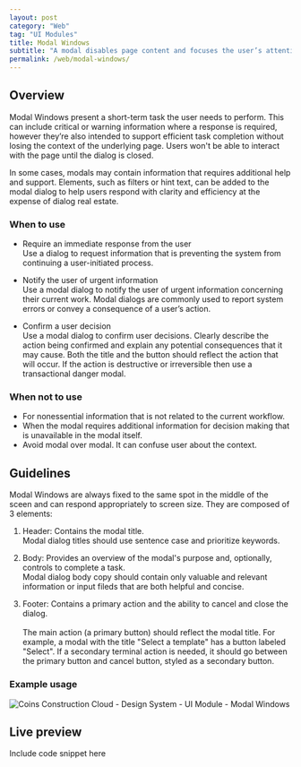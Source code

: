 ```yaml
---
layout: post
category: "Web"
tag: "UI Modules"
title: Modal Windows
subtitle: "A modal disables page content and focuses the user’s attention on a single task or message."
permalink: /web/modal-windows/
---
```


## Overview

Modal Windows present a short-term task the user needs to perform. This can include critical or warning information where a response is required, however they’re also intended to support efficient task completion without losing the context of the underlying page. Users won't be able to interact with the page until the dialog is closed.

In some cases, modals may contain information that requires additional help and support. Elements, such as filters or hint text, can be added to the modal dialog to help users respond with clarity and efficiency at the expense of dialog real estate.

### When to use
- Require an immediate response from the user <br>
Use a dialog to request information that is preventing the system from continuing a user-initiated process.

- Notify the user of urgent information <br>
Use a modal dialog to notify the user of urgent information concerning their current work. Modal dialogs are commonly used to report system errors or convey a consequence of a user’s action.

- Confirm a user decision <br>
Use a modal dialog to confirm user decisions. Clearly describe the action being confirmed and explain any potential consequences that it may cause. Both the title and the button should reflect the action that will occur. If the action is destructive or irreversible then use a transactional danger modal.

### When not to use
- For nonessential information that is not related to the current workflow.
- When the modal requires additional information for decision making that is unavailable in the modal itself.
- Avoid modal over modal. It can confuse user about the context.

## Guidelines

Modal Windows are always fixed to the same spot in the middle of the sceen and can respond appropriately to screen size. They are composed of 3 elements: 
1. Header: Contains the modal title.<br> 
Modal dialog titles should use sentence case and prioritize keywords.

2. Body: Provides an overview of the modal's purpose and, optionally, controls to complete a task.<br> 
Modal dialog body copy should contain only valuable and relevant information or input fileds that are both helpful and concise.

3. Footer: Contains a primary action and the ability to cancel and close the dialog.<br>  
The main action (a primary button) should reflect the modal title. For example, a modal with the title "Select a template" has a button labeled "Select". If a secondary terminal action is needed, it should go between the primary button and cancel button, styled as a secondary button.

### Example usage
![Coins Construction Cloud - Design System - UI Module - Modal Windows]({{site.baseurl}}/img/Example_Modal.png)

## Live preview
Include code snippet here
